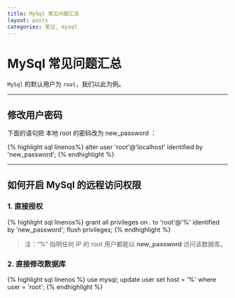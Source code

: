 ```yaml
---
title: MySql 常见问题汇总 
layout: posts
categories: 笔记, mysql
---
```


# MySql 常见问题汇总 

`MySql` 的默认用户为 `root`，我们以此为例。

---

## 修改用户密码

下面的语句把 本地 root 的密码改为 new_password ：

{% highlight sql linenos%}
alter user 'root'@'localhost' identified by 'new_password';
{% endhighlight %}

---

## 如何开启 MySql 的远程访问权限

### 1. 直接授权  

{% highlight sql linenos%}
grant all privileges on *.* to 'root'@'%' identified by 'new_password';
flush privileges;
{% endhighlight %}

> 注：“%” 指明任何 IP 的 root 用户都能以 **new_password** 访问该数据库。

### 2. 直接修改数据库  

{% highlight sql linenos %}
use mysql;
update user set host = '%' where user = 'root';
{% endhighlight %}